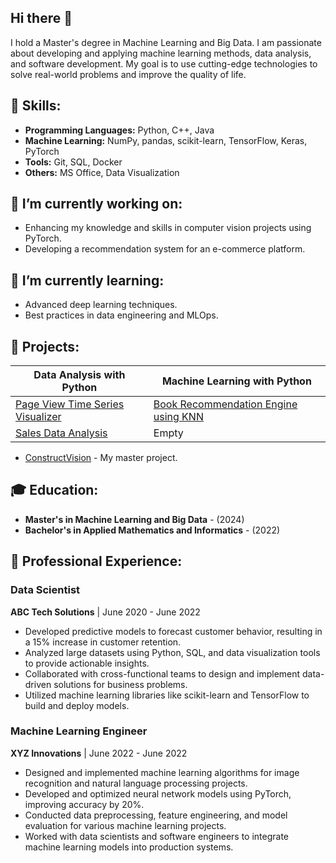 ## Hi there 👋
I hold a Master's degree in Machine Learning and Big Data. I am passionate about developing and applying machine learning methods, data analysis, and software development. My goal is to use cutting-edge technologies to solve real-world problems and improve the quality of life.

## 🔧 Skills:
- **Programming Languages:** Python, C++, Java
- **Machine Learning:** NumPy, pandas, scikit-learn, TensorFlow, Keras, PyTorch
- **Tools:** Git, SQL, Docker
- **Others:** MS Office, Data Visualization

## 🔭 I’m currently working on:
- Enhancing my knowledge and skills in computer vision projects using PyTorch.
- Developing a recommendation system for an e-commerce platform.

## 🌱 I’m currently learning:
- Advanced deep learning techniques.
- Best practices in data engineering and MLOps.

## 🌟 Projects:
|Data Analysis with Python|Machine Learning with Python|
|---|---|
|[Page View Time Series Visualizer](https://github.com/zyf2021/Page-View-Time-Series-Visualizer)|[Book Recommendation Engine using KNN](https://github.com/zyf2021/fcc_book_recommendation_knn)|
|[Sales Data Analysis](https://github.com/zyf2021/Sales-Data-Analysis.git)|Empty|


- [ConstructVision]([https://github.com/yana-ivanova/housing-price-prediction](https://github.com/zyf2021/construct_vision/tree/master)) - My master project.


<!-- ## 📫 Contact Me:
- **Email:** yana.ivanova@example.com
- **LinkedIn:** [linkedin.com/in/yana-ivanova](https://linkedin.com/in/yana-ivanova)
- **GitHub:** [github.com/yana-ivanova](https://github.com/yana-ivanova) -->

## 🎓 Education:
- **Master's in Machine Learning and Big Data** - (2024)
- **Bachelor's in Applied Mathematics and Informatics** - (2022)

## 💼 Professional Experience:

### Data Scientist
**ABC Tech Solutions** | June 2020 - June 2022
- Developed predictive models to forecast customer behavior, resulting in a 15% increase in customer retention.
- Analyzed large datasets using Python, SQL, and data visualization tools to provide actionable insights.
- Collaborated with cross-functional teams to design and implement data-driven solutions for business problems.
- Utilized machine learning libraries like scikit-learn and TensorFlow to build and deploy models.

### Machine Learning Engineer
**XYZ Innovations** | June 2022 - June 2022
- Designed and implemented machine learning algorithms for image recognition and natural language processing projects.
- Developed and optimized neural network models using PyTorch, improving accuracy by 20%.
- Conducted data preprocessing, feature engineering, and model evaluation for various machine learning projects.
- Worked with data scientists and software engineers to integrate machine learning models into production systems.

<!--
**zyf2021/zyf2021** is a ✨ _special_ ✨ repository because its `README.md` (this file) appears on your GitHub profile.

Here are some ideas to get you started:

- 🔭 I’m currently working on ...
- 🌱 I’m currently learning ...
- 👯 I’m looking to collaborate on ...
- 🤔 I’m looking for help with ...
- 💬 Ask me about ...
- 📫 How to reach me: ...
- 😄 Pronouns: ...
- ⚡ Fun fact: ...
-->
